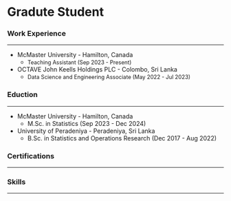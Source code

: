 # Gradute Student

### Work Experience
---------
* McMaster University - Hamilton, Canada
  - <span style="font-size:0.9em;">Teaching Assistant (Sep 2023 - Present)</span>
* OCTAVE John Keells Holdings PLC - Colombo, Sri Lanka
  - <span style="font-size:0.9em;">Data Science and Engineering Associate (May 2022 - Jul 2023)</span>
 
    
### Eduction
---------
* McMaster University - Hamilton, Canada
  - M.Sc. in Statistics (Sep 2023 - Dec 2024)
* University of Peradeniya -  Peradeniya, Sri Lanka
  - B.Sc. in Statistics and Operations Research (Dec 2017 - Aug 2022)

### Certifications
---------

### Skills
---------
